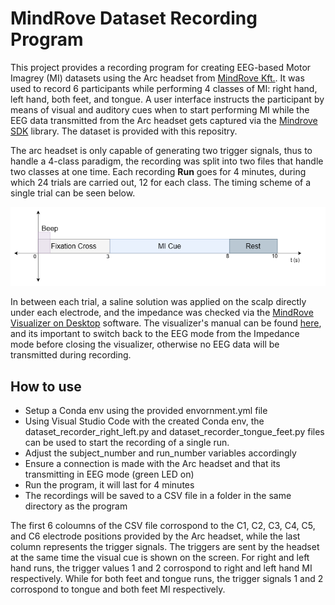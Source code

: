 # MindRove Dataset Recording Program

This project provides a recording program for creating EEG-based Motor Imagrey (MI) datasets using the Arc headset from [MindRove Kft.](https://mindrove.com/arc/).
It was used to record 6 participants while performing 4 classes of MI: right hand, left hand, both feet, and tongue. A user interface instructs the participant by means of visual and auditory cues when to start performing MI while the EEG data transmitted from the Arc headset gets captured via the [Mindrove SDK](https://docs.mindrove.com/) library.
The dataset is provided with this repositry.

The arc headset is only capable of generating two trigger signals, thus to handle a 4-class paradigm, the recording was split into two files that handle two classes at one time.
Each recording __Run__ goes for 4 minutes, during which 24 trials are carried out, 12 for each class. The timing scheme of a single trial can be seen below.

![Timing Scheme of a trial](timing_scheme.png)

In between each trial, a saline solution was applied on the scalp directly under each electrode, and the impedance was checked via the [MindRove Visualizer on Desktop](https://mindrove.com/downloads/) software. The visualizer's manual can be found [here](https://mindrove.com/wp-content/uploads/2023/04/UserManual_v2_3_2.pdf), and its important to switch back to the EEG mode from the Impedance mode before closing the visualizer, otherwise no EEG data will be transmitted during recording.

## How to use

- Setup a Conda env using the provided envornment.yml file
- Using Visual Studio Code with the created Conda env, the dataset_recorder_right_left.py and dataset_recorder_tongue_feet.py files can be used to start the recording of a single run.
- Adjust the subject_number and run_number variables accordingly
- Ensure a connection is made with the Arc headset and that its transmitting in EEG mode (green LED on)
- Run the program, it will last for 4 minutes
- The recordings will be saved to a CSV file in a folder in the same directory as the program

The first 6 coloumns of the CSV file corrospond to the C1, C2, C3, C4, C5, and C6 electrode positions provided by the Arc headset, while the last column represents the trigger signals. The triggers are sent by the headset at the same time the visual cue is shown on the screen. For right and left hand runs, the trigger values 1 and 2 corrospond to right and left hand MI respectively. While for both feet and tongue runs, the trigger signals 1 and 2 corrospond to tongue and both feet MI respectively.

